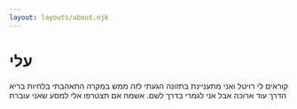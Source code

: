 ```yaml
---
layout: layouts/about.njk
---
```


# עלי

קוראים לי רויטל ואני מתעניינת בתזונה
הגעתי לזה ממש במקרה
התאהבתי בלחיות בריא
הדרך עוד ארוכה אבל אני לגמרי בדרך לשם.
אשמח אם תצטרפו אלי למסע שאני עוברת


